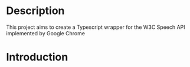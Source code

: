 # Description
This project aims to create a Typescript wrapper for the W3C Speech API implemented by Google Chrome

# Introduction
